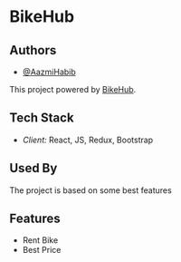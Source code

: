 # BikeHub

## Authors

- [@AazmiHabib](https://github.com/azmi0323)

This project powered by [BikeHub](https://ladakh-bike-rent-clinte-review-project-aazmi-2022.netlify.app/).





## Tech Stack

- *Client:* React, JS, Redux, Bootstrap

## Used By

The project is based on some best features

## Features

- Rent Bike
- Best Price
